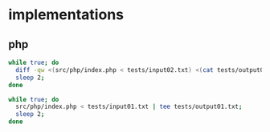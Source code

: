 # implementations

## php

```sh
while true; do
  diff -qw <(src/php/index.php < tests/input02.txt) <(cat tests/output02.txt);
  sleep 2;
done
```

```sh
while true; do
  src/php/index.php < tests/input01.txt | tee tests/output01.txt;
  sleep 2;
done
```
